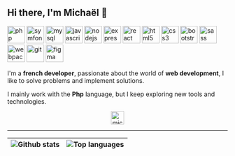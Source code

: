 ## Hi there, I'm Michaël 👋

<p align="left">
	<img src="https://devicons.github.io/devicon/devicon.git/icons/php/php-original.svg" alt="php" width="40" height="40"/>
	<img src="https://symfony.com/logos/symfony_black_03.svg" alt="symfony" width="40" height="40"/> 
	<img src="https://devicons.github.io/devicon/devicon.git/icons/mysql/mysql-original-wordmark.svg" alt="mysql" width="40" height="40"/> 
	<img src="https://devicons.github.io/devicon/devicon.git/icons/javascript/javascript-original.svg" alt="javascript" width="40" height="40"/>
	<img src="https://devicons.github.io/devicon/devicon.git/icons/nodejs/nodejs-original-wordmark.svg" alt="nodejs" width="40" height="40"/>
	<img src="https://devicons.github.io/devicon/devicon.git/icons/express/express-original-wordmark.svg" alt="express" width="40" height="40"/> 
	<img src="https://devicons.github.io/devicon/devicon.git/icons/react/react-original-wordmark.svg" alt="react" width="40" height="40"/>
	<img src="https://devicons.github.io/devicon/devicon.git/icons/html5/html5-original-wordmark.svg" alt="html5" width="40" height="40"/>
	<img src="https://devicons.github.io/devicon/devicon.git/icons/css3/css3-original-wordmark.svg" alt="css3" width="40" height="40"/>
	<img src="https://devicons.github.io/devicon/devicon.git/icons/bootstrap/bootstrap-plain.svg" alt="bootstrap" width="40" height="40"/> 
	<img src="https://devicons.github.io/devicon/devicon.git/icons/sass/sass-original.svg" alt="sass" width="40" height="40"/>
	<img src="https://devicons.github.io/devicon/devicon.git/icons/webpack/webpack-original.svg" alt="webpack" width="40" height="40"/>
	<img src="https://www.vectorlogo.zone/logos/git-scm/git-scm-icon.svg" alt="git" width="40" height="40"/> 
	<img src="https://www.vectorlogo.zone/logos/figma/figma-icon.svg" alt="figma" width="40" height="40"/> 
</p>

I'm a **french developer**, passionate about the world of **web development**, I like to solve problems and implement solutions.

I mainly work with the **Php** language, but I keep exploring new tools and technologies.

<p align="center">
<a href="https://linkedin.com/in/michael-coutin" target="blank"><img align="center" src="https://cdn.jsdelivr.net/npm/simple-icons@3.0.1/icons/linkedin.svg" alt="michael-coutin" height="30" width="30" /></a>
</p>

---

|![Github stats](https://github-readme-stats.vercel.app/api?username=eredost&show_icons=true&count_private=true)|![Top languages](https://github-readme-stats.vercel.app/api/top-langs/?username=eredost&layout=compact&hide=html)|
|-|-|
